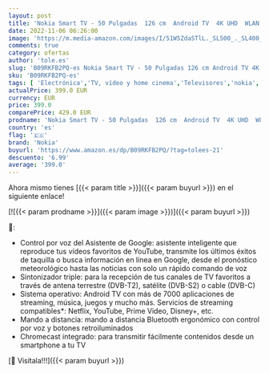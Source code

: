 ```yaml
---
layout: post
title: 'Nokia Smart TV - 50 Pulgadas  126 cm  Android TV  4K UHD  WLAN Dolby Vision  HDR10  DVB-C/S2/T2  Netflix  Prime Video  Disney+ '
date: 2022-11-06 06:26:00
image: 'https://m.media-amazon.com/images/I/51W5ZdaSTlL._SL500_._SL400_.jpg'
comments: true
category: ofertas
author: 'tole.es'
slug: 'B09RKFB2PQ-es Nokia Smart TV - 50 Pulgadas 126 cm Android TV 4K UHD WLAN...'
sku: 'B09RKFB2PQ-es'
tags: [ 'Electrónica','TV, vídeo y home cinema','Televisores','nokia','smart','tv','🇪🇸', ]
actualPrice: 399.0 EUR
currency: EUR
price: 399.0
comparePrice: 429.0 EUR
prodname: 'Nokia Smart TV - 50 Pulgadas  126 cm  Android TV  4K UHD  WLAN Dolby Vision  HDR10  DVB-C/S2/T2  Netflix  Prime Video  Disney+ '
country: 'es'
flag: '🇪🇸'
brand: 'Nokia'
buyurl: 'https://www.amazon.es/dp/B09RKFB2PQ/?tag=tolees-21'
descuento: '6.99'
average: '399.0'
---
```


Ahora mismo tienes [{{< param title >}}]({{< param buyurl >}}) en el siguiente enlace!

[![{{< param prodname >}}]({{< param image >}})]({{< param buyurl >}})

🔎:

- Control por voz del Asistente de Google: asistente inteligente que reproduce tus vídeos favoritos de YouTube, transmite los últimos éxitos de taquilla o busca información en línea en Google, desde el pronóstico meteorológico hasta las noticias con solo un rápido comando de voz
- Sintonizador triple: para la recepción de tus canales de TV favoritos a través de antena terrestre (DVB-T2), satélite (DVB-S2) o cable (DVB-C)
- Sistema operativo: Android TV con más de 7000 aplicaciones de streaming, música, juegos y mucho más. Servicios de streaming compatibles*: Netflix, YouTube, Prime Video, Disney+, etc.
- Mando a distancia: mando a distancia Bluetooth ergonómico con control por voz y botones retroiluminados
- Chromecast integrado: para transmitir fácilmente contenidos desde un smartphone a tu TV

[🛒 Visítala!!!]({{< param buyurl >}})
